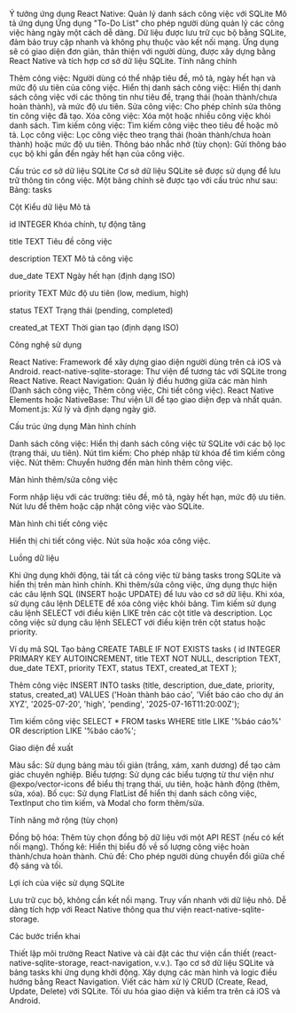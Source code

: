 Ý tưởng ứng dụng React Native: Quản lý danh sách công việc với SQLite
Mô tả ứng dụng
Ứng dụng "To-Do List" cho phép người dùng quản lý các công việc hàng ngày một cách dễ dàng. Dữ liệu được lưu trữ cục bộ bằng SQLite, đảm bảo truy cập nhanh và không phụ thuộc vào kết nối mạng. Ứng dụng sẽ có giao diện đơn giản, thân thiện với người dùng, được xây dựng bằng React Native và tích hợp cơ sở dữ liệu SQLite.
Tính năng chính

Thêm công việc: Người dùng có thể nhập tiêu đề, mô tả, ngày hết hạn và mức độ ưu tiên của công việc.
Hiển thị danh sách công việc: Hiển thị danh sách công việc với các thông tin như tiêu đề, trạng thái (hoàn thành/chưa hoàn thành), và mức độ ưu tiên.
Sửa công việc: Cho phép chỉnh sửa thông tin công việc đã tạo.
Xóa công việc: Xóa một hoặc nhiều công việc khỏi danh sách.
Tìm kiếm công việc: Tìm kiếm công việc theo tiêu đề hoặc mô tả.
Lọc công việc: Lọc công việc theo trạng thái (hoàn thành/chưa hoàn thành) hoặc mức độ ưu tiên.
Thông báo nhắc nhở (tùy chọn): Gửi thông báo cục bộ khi gần đến ngày hết hạn của công việc.

Cấu trúc cơ sở dữ liệu SQLite
Cơ sở dữ liệu SQLite sẽ được sử dụng để lưu trữ thông tin công việc. Một bảng chính sẽ được tạo với cấu trúc như sau:
Bảng: tasks



Cột
Kiểu dữ liệu
Mô tả



id
INTEGER
Khóa chính, tự động tăng


title
TEXT
Tiêu đề công việc


description
TEXT
Mô tả công việc


due_date
TEXT
Ngày hết hạn (định dạng ISO)


priority
TEXT
Mức độ ưu tiên (low, medium, high)


status
TEXT
Trạng thái (pending, completed)


created_at
TEXT
Thời gian tạo (định dạng ISO)


Công nghệ sử dụng

React Native: Framework để xây dựng giao diện người dùng trên cả iOS và Android.
react-native-sqlite-storage: Thư viện để tương tác với SQLite trong React Native.
React Navigation: Quản lý điều hướng giữa các màn hình (Danh sách công việc, Thêm công việc, Chi tiết công việc).
React Native Elements hoặc NativeBase: Thư viện UI để tạo giao diện đẹp và nhất quán.
Moment.js: Xử lý và định dạng ngày giờ.

Cấu trúc ứng dụng
Màn hình chính

Danh sách công việc: Hiển thị danh sách công việc từ SQLite với các bộ lọc (trạng thái, ưu tiên).
Nút tìm kiếm: Cho phép nhập từ khóa để tìm kiếm công việc.
Nút thêm: Chuyển hướng đến màn hình thêm công việc.

Màn hình thêm/sửa công việc

Form nhập liệu với các trường: tiêu đề, mô tả, ngày hết hạn, mức độ ưu tiên.
Nút lưu để thêm hoặc cập nhật công việc vào SQLite.

Màn hình chi tiết công việc

Hiển thị chi tiết công việc.
Nút sửa hoặc xóa công việc.

Luồng dữ liệu

Khi ứng dụng khởi động, tải tất cả công việc từ bảng tasks trong SQLite và hiển thị trên màn hình chính.
Khi thêm/sửa công việc, ứng dụng thực hiện các câu lệnh SQL (INSERT hoặc UPDATE) để lưu vào cơ sở dữ liệu.
Khi xóa, sử dụng câu lệnh DELETE để xóa công việc khỏi bảng.
Tìm kiếm sử dụng câu lệnh SELECT với điều kiện LIKE trên các cột title và description.
Lọc công việc sử dụng câu lệnh SELECT với điều kiện trên cột status hoặc priority.

Ví dụ mã SQL
Tạo bảng
CREATE TABLE IF NOT EXISTS tasks (
  id INTEGER PRIMARY KEY AUTOINCREMENT,
  title TEXT NOT NULL,
  description TEXT,
  due_date TEXT,
  priority TEXT,
  status TEXT,
  created_at TEXT
);

Thêm công việc
INSERT INTO tasks (title, description, due_date, priority, status, created_at)
VALUES ('Hoàn thành báo cáo', 'Viết báo cáo cho dự án XYZ', '2025-07-20', 'high', 'pending', '2025-07-16T11:20:00Z');

Tìm kiếm công việc
SELECT * FROM tasks WHERE title LIKE '%báo cáo%' OR description LIKE '%báo cáo%';

Giao diện đề xuất

Màu sắc: Sử dụng bảng màu tối giản (trắng, xám, xanh dương) để tạo cảm giác chuyên nghiệp.
Biểu tượng: Sử dụng các biểu tượng từ thư viện như @expo/vector-icons để biểu thị trạng thái, ưu tiên, hoặc hành động (thêm, sửa, xóa).
Bố cục: Sử dụng FlatList để hiển thị danh sách công việc, TextInput cho tìm kiếm, và Modal cho form thêm/sửa.

Tính năng mở rộng (tùy chọn)

Đồng bộ hóa: Thêm tùy chọn đồng bộ dữ liệu với một API REST (nếu có kết nối mạng).
Thống kê: Hiển thị biểu đồ về số lượng công việc hoàn thành/chưa hoàn thành.
Chủ đề: Cho phép người dùng chuyển đổi giữa chế độ sáng và tối.

Lợi ích của việc sử dụng SQLite

Lưu trữ cục bộ, không cần kết nối mạng.
Truy vấn nhanh với dữ liệu nhỏ.
Dễ dàng tích hợp với React Native thông qua thư viện react-native-sqlite-storage.

Các bước triển khai

Thiết lập môi trường React Native và cài đặt các thư viện cần thiết (react-native-sqlite-storage, react-navigation, v.v.).
Tạo cơ sở dữ liệu SQLite và bảng tasks khi ứng dụng khởi động.
Xây dựng các màn hình và logic điều hướng bằng React Navigation.
Viết các hàm xử lý CRUD (Create, Read, Update, Delete) với SQLite.
Tối ưu hóa giao diện và kiểm tra trên cả iOS và Android.
